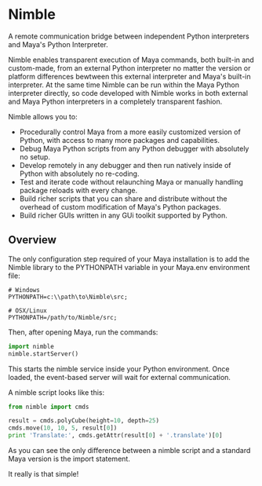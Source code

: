 Nimble
======

A remote communication bridge between independent Python interpreters and Maya's Python Interpreter.

Nimble enables transparent execution of Maya commands, both built-in and custom-made, from an external Python interpreter no matter the version or platform differences bewtween this external interpreter and Maya's built-in interpreter. At the same time Nimble can be run within the Maya Python interpreter directly, so code developed with Nimble works in both external and Maya Python interpreters in a completely transparent fashion.

Nimble allows you to:

 * Procedurally control Maya from a more easily customized version of Python, with access to many more packages and capabilities. 
 * Debug Maya Python scripts from any Python debugger with absolutely no setup.
 * Develop remotely in any debugger and then run natively inside of Python with absolutely no re-coding.
 * Test and iterate code without relaunching Maya or manually handling package reloads with every change.
 * Build richer scripts that you can share and distribute without the overhead of custom modification of Maya's Python packages.
 * Build richer GUIs written in any GUi toolkit supported by Python.

Overview
--------

The only configuration step required of your Maya installation is to add the Nimble library to the PYTHONPATH variable in your Maya.env environment file:

```
# Windows
PYTHONPATH=c:\\path\to\Nimble\src;

# OSX/Linux 
PYTHONPATH=/path/to/Nimble/src;
```

Then, after opening Maya, run the commands:

```python
import nimble
nimble.startServer()
```

This starts the nimble service inside your Python environment. Once loaded, the event-based server will wait for external communication.

A nimble script looks like this:

```python
from nimble import cmds

result = cmds.polyCube(height=10, depth=25)
cmds.move(10, 10, 5, result[0])
print 'Translate:', cmds.getAttr(result[0] + '.translate')[0]
```

As you can see the only difference between a nimble script and a standard Maya version is the import statement.

It really is that simple! 
